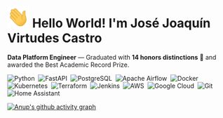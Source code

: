 # <img src="https://github.com/JoaVirtudes19/JoaVirtudes19/blob/main/Hi.gif" width="50"> Hello World! I'm José Joaquín Virtudes Castro  

**Data Platform Engineer** — Graduated with **14 honors distinctions** 🏅 and awarded the Best Academic Record Prize.

![Python](https://img.shields.io/badge/-Python-05122A?style=flat&logo=python)&nbsp;
![FastAPI](https://img.shields.io/badge/-FastAPI-05122A?style=flat&logo=fastapi)&nbsp;
![PostgreSQL](https://img.shields.io/badge/-PostgreSQL-05122A?style=flat&logo=postgresql)&nbsp;
![Apache Airflow](https://img.shields.io/badge/-Apache%20Airflow-05122A?style=flat&logo=Apache%20Airflow)&nbsp;
![Docker](https://img.shields.io/badge/-Docker-05122A?style=flat&logo=docker)&nbsp;
![Kubernetes](https://img.shields.io/badge/-Kubernetes-05122A?style=flat&logo=kubernetes)&nbsp;
![Terraform](https://img.shields.io/badge/-Terraform-05122A?style=flat&logo=terraform)&nbsp;
![Jenkins](https://img.shields.io/badge/-Jenkins-05122A?style=flat&logo=jenkins)&nbsp;
![AWS](https://img.shields.io/badge/-AWS-05122A?style=flat&logo=amazon-aws)&nbsp;
![Google Cloud](https://img.shields.io/badge/-Google%20Cloud-05122A?style=flat&logo=google-cloud)&nbsp;
![Git](https://img.shields.io/badge/-Git-05122A?style=flat&logo=git)&nbsp;
![Home Assistant](https://img.shields.io/badge/-Home%20Assistant-05122A?style=flat&logo=home-assistant)

[![Anup's github activity graph](https://github-readme-activity-graph.vercel.app/graph?username=JoaVirtudes19&theme=high-contrast)](https://github.com/haldaranup/github-readme-activity-graph)
